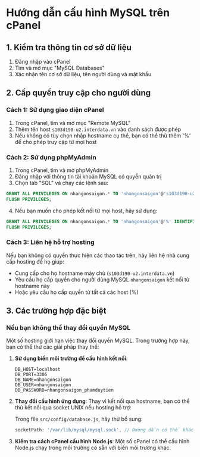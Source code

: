 # Hướng dẫn cấu hình MySQL trên cPanel

## 1. Kiểm tra thông tin cơ sở dữ liệu

1. Đăng nhập vào cPanel
2. Tìm và mở mục "MySQL Databases"
3. Xác nhận tên cơ sở dữ liệu, tên người dùng và mật khẩu

## 2. Cấp quyền truy cập cho người dùng

### Cách 1: Sử dụng giao diện cPanel

1. Trong cPanel, tìm và mở mục "Remote MySQL"
2. Thêm tên host `s103d190-u2.interdata.vn` vào danh sách được phép
3. Nếu không có tùy chọn nhập hostname cụ thể, bạn có thể thử thêm '%' để cho phép truy cập từ mọi host

### Cách 2: Sử dụng phpMyAdmin

1. Trong cPanel, tìm và mở phpMyAdmin
2. Đăng nhập với thông tin tài khoản MySQL có quyền quản trị
3. Chọn tab "SQL" và chạy các lệnh sau:

```sql
GRANT ALL PRIVILEGES ON nhangonsaigon.* TO 'nhangonsaigon'@'s103d190-u2.interdata.vn' IDENTIFIED BY 'nhangonsaigon_phamduytien';
FLUSH PRIVILEGES;
```

4. Nếu bạn muốn cho phép kết nối từ mọi host, hãy sử dụng:

```sql
GRANT ALL PRIVILEGES ON nhangonsaigon.* TO 'nhangonsaigon'@'%' IDENTIFIED BY 'nhangonsaigon_phamduytien';
FLUSH PRIVILEGES;
```

### Cách 3: Liên hệ hỗ trợ hosting

Nếu bạn không có quyền thực hiện các thao tác trên, hãy liên hệ nhà cung cấp hosting để họ giúp:
- Cung cấp cho họ hostname máy chủ (`s103d190-u2.interdata.vn`)
- Yêu cầu họ cấp quyền cho người dùng MySQL `nhangonsaigon` kết nối từ hostname này
- Hoặc yêu cầu họ cấp quyền từ tất cả các host (%)

## 3. Các trường hợp đặc biệt

### Nếu bạn không thể thay đổi quyền MySQL

Một số hosting giới hạn việc thay đổi quyền MySQL. Trong trường hợp này, bạn có thể thử các giải pháp thay thế:

1. **Sử dụng biến môi trường để cấu hình kết nối**:
   
   ```
   DB_HOST=localhost
   DB_PORT=3306
   DB_NAME=nhangonsaigon
   DB_USER=nhangonsaigon
   DB_PASSWORD=nhangonsaigon_phamduytien
   ```

2. **Thay đổi cấu hình ứng dụng**: Thay vì kết nối qua hostname, bạn có thể thử kết nối qua socket UNIX nếu hosting hỗ trợ:

   Trong file `src/config/database.js`, hãy thử bổ sung:
   ```javascript
   socketPath: '/var/lib/mysql/mysql.sock', // Đường dẫn có thể khác tùy hosting
   ```

3. **Kiểm tra cách cPanel cấu hình Node.js**: Một số cPanel có thể cấu hình Node.js chạy trong môi trường có sẵn với biến môi trường khác. 